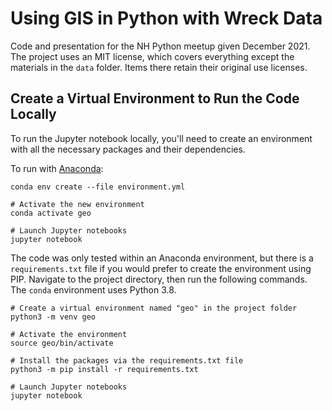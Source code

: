 # Using GIS in Python with Wreck Data

Code and presentation for the NH Python meetup given December 2021. The project uses an MIT license, which covers everything except the materials in the `data` folder. Items there retain their original use licenses.


## Create a Virtual Environment to Run the Code Locally

To run the Jupyter notebook locally, you'll need to create an environment with all the necessary packages and their dependencies.

To run with [Anaconda](https://www.anaconda.com/):

```shell
conda env create --file environment.yml

# Activate the new environment
conda activate geo

# Launch Jupyter notebooks
jupyter notebook
```

The code was only tested within an Anaconda environment, but there is a `requirements.txt` file if you would prefer to create the environment using PIP. Navigate to the project directory, then run the following commands. The `conda` environment uses Python 3.8.

```shell
# Create a virtual environment named "geo" in the project folder
python3 -m venv geo

# Activate the environment
source geo/bin/activate

# Install the packages via the requirements.txt file
python3 -m pip install -r requirements.txt

# Launch Jupyter notebooks
jupyter notebook
```
